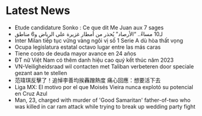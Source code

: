 # Latest News
-  Etude candidature Sonko : Ce que dit Me Juan aux 7 sages
-  لـ10 مساءً.. “الأرصاد” يُحذر من أمطار غزيرة على الرياض و6 مناطق
-  Inter Milan tiếp tục vững vàng ngôi vị số 1 Serie A dù hòa thất vọng
-  Ocupa legislatura estatal octavo lugar entre las más caras
-  Tiene costo de deuda mayor avance en 24 años
-  ĐT nữ Việt Nam có thêm danh hiệu cao quý kết thúc năm 2023
-  VN-Veiligheidsraad wil contacten met Taliban verbeteren door speciale gezant aan te stellen
-  范瑋琪反擊了！追悼李善均挨轟蹭熱度 痛心回應：想要活下去
-  Liga MX: El motivo por el que Moisés Vieira nunca explotó su potencial en Cruz Azul
-  Man, 23, charged with murder of 'Good Samaritan' father-of-two who was killed in car ram attack while trying to break up wedding party fight
